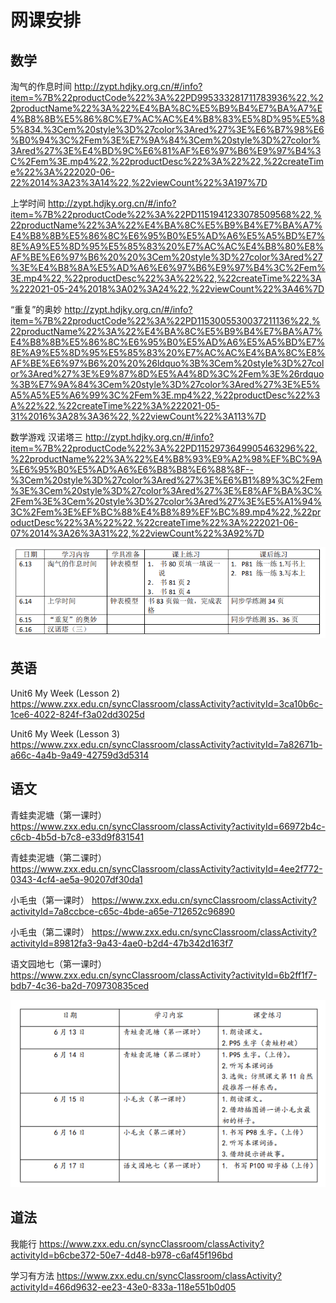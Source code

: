 # 网课安排

## 数学

淘气的作息时间 
http://zypt.hdjky.org.cn/#/info?item=%7B%22productCode%22%3A%22PD995333281711783936%22,%22productName%22%3A%22%E4%BA%8C%E5%B9%B4%E7%BA%A7%E4%B8%8B%E5%86%8C%E7%AC%AC%E4%B8%83%E5%8D%95%E5%85%834.%3Cem%20style%3D%27color%3Ared%27%3E%E6%B7%98%E6%B0%94%3C%2Fem%3E%E7%9A%84%3Cem%20style%3D%27color%3Ared%27%3E%E4%BD%9C%E6%81%AF%E6%97%B6%E9%97%B4%3C%2Fem%3E.mp4%22,%22productDesc%22%3A%22%22,%22createTime%22%3A%222020-06-22%2014%3A23%3A14%22,%22viewCount%22%3A197%7D

上学时间 
http://zypt.hdjky.org.cn/#/info?item=%7B%22productCode%22%3A%22PD1151941233078509568%22,%22productName%22%3A%22%E4%BA%8C%E5%B9%B4%E7%BA%A7%E4%B8%8B%E5%86%8C%E6%95%B0%E5%AD%A6%E5%A5%BD%E7%8E%A9%E5%8D%95%E5%85%83%20%E7%AC%AC%E4%B8%80%E8%AF%BE%E6%97%B6%20%20%3Cem%20style%3D%27color%3Ared%27%3E%E4%B8%8A%E5%AD%A6%E6%97%B6%E9%97%B4%3C%2Fem%3E.mp4%22,%22productDesc%22%3A%22%22,%22createTime%22%3A%222021-05-24%2018%3A02%3A24%22,%22viewCount%22%3A46%7D

“重复”的奥妙 
http://zypt.hdjky.org.cn/#/info?item=%7B%22productCode%22%3A%22PD1153005530037211136%22,%22productName%22%3A%22%E4%BA%8C%E5%B9%B4%E7%BA%A7%E4%B8%8B%E5%86%8C%E6%95%B0%E5%AD%A6%E5%A5%BD%E7%8E%A9%E5%8D%95%E5%85%83%20%E7%AC%AC%E4%BA%8C%E8%AF%BE%E6%97%B6%20%20%26ldquo%3B%3Cem%20style%3D%27color%3Ared%27%3E%E9%87%8D%E5%A4%8D%3C%2Fem%3E%26rdquo%3B%E7%9A%84%3Cem%20style%3D%27color%3Ared%27%3E%E5%A5%A5%E5%A6%99%3C%2Fem%3E.mp4%22,%22productDesc%22%3A%22%22,%22createTime%22%3A%222021-05-31%2016%3A28%3A36%22,%22viewCount%22%3A113%7D

数学游戏 汉诺塔三
http://zypt.hdjky.org.cn/#/info?item=%7B%22productCode%22%3A%22PD1152973649905463296%22,%22productName%22%3A%22%E4%B8%93%E9%A2%98%EF%BC%9A%E6%95%B0%E5%AD%A6%E6%B8%B8%E6%88%8F--%3Cem%20style%3D%27color%3Ared%27%3E%E6%B1%89%3C%2Fem%3E%3Cem%20style%3D%27color%3Ared%27%3E%E8%AF%BA%3C%2Fem%3E%3Cem%20style%3D%27color%3Ared%27%3E%E5%A1%94%3C%2Fem%3E%EF%BC%88%E4%B8%89%EF%BC%89.mp4%22,%22productDesc%22%3A%22%22,%22createTime%22%3A%222021-06-07%2014%3A26%3A31%22,%22viewCount%22%3A92%7D

![](.\20220613数学.png)

## 英语

Unit6 My Week (Lesson 2)
https://www.zxx.edu.cn/syncClassroom/classActivity?activityId=3ca10b6c-1ce6-4022-824f-f3a02dd3025d

Unit6 My Week (Lesson 3)
https://www.zxx.edu.cn/syncClassroom/classActivity?activityId=7a82671b-a66c-4a4b-9a49-42759d3d5314

## 语文

青蛙卖泥塘（第一课时）
https://www.zxx.edu.cn/syncClassroom/classActivity?activityId=66972b4c-c6cb-4b5d-b7c8-e33d9f831541

青蛙卖泥塘（第二课时）
https://www.zxx.edu.cn/syncClassroom/classActivity?activityId=4ee2f772-0343-4cf4-ae5a-90207df30da1

小毛虫（第一课时）
https://www.zxx.edu.cn/syncClassroom/classActivity?activityId=7a8ccbce-c65c-4bde-a65e-712652c96890

小毛虫（第二课时）
https://www.zxx.edu.cn/syncClassroom/classActivity?activityId=89812fa3-9a43-4ae0-b2d4-47b342d163f7

语文园地七（第一课时）
https://www.zxx.edu.cn/syncClassroom/classActivity?activityId=6b2ff1f7-bdb7-4c36-ba2d-709730835ced

![](.\20220613语文.png)


## 道法

我能行
https://www.zxx.edu.cn/syncClassroom/classActivity?activityId=b6cbe372-50e7-4d48-b978-c6af45f196bd

学习有方法
https://www.zxx.edu.cn/syncClassroom/classActivity?activityId=466d9632-ee23-43e0-833a-118e551b0d05
